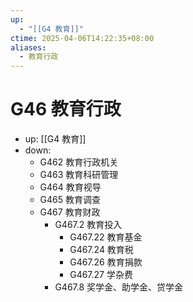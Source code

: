 ```yaml
---
up:
  - "[[G4 教育]]"
ctime: 2025-04-06T14:22:35+08:00
aliases:
  - 教育行政
---
```


# G46 教育行政

- up: [[G4 教育]]
- down:	
	- G462 教育行政机关
	- G463 教育科研管理
	- G464 教育视导
	- G465 教育调查
	- G467 教育财政
		- G467.2 教育投入
			- G467.22 教育基金
			- G467.24 教育税
			- G467.26 教育捐款
			- G467.27 学杂费
		- G467.8 奖学金、助学金、贷学金
	
